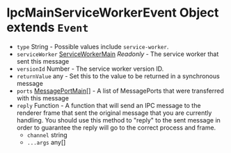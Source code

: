 # IpcMainServiceWorkerEvent Object extends `Event`

* `type` String - Possible values include `service-worker`.
* `serviceWorker` [ServiceWorkerMain](../service-worker-main.md) _Readonly_ - The service worker that sent this message
* `versionId` Number - The service worker version ID.
* `returnValue` any - Set this to the value to be returned in a synchronous message
* `ports` [MessagePortMain](../message-port-main.md)[] - A list of MessagePorts that were transferred with this message
* `reply` Function - A function that will send an IPC message to the renderer frame that sent the original message that you are currently handling.  You should use this method to "reply" to the sent message in order to guarantee the reply will go to the correct process and frame.
  * `channel` string
  * `...args` any[]
